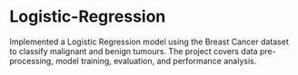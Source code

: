 # Logistic-Regression
Implemented a Logistic Regression model using the Breast Cancer dataset to classify malignant and benign tumours. The project covers data pre-processing, model training, evaluation, and performance analysis.
